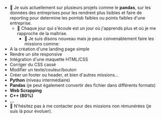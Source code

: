 
- 🔭 Je suis actuellement sur plusieurs projets comme le **pandas**, sur les données des entreprises pour les rendrent plus lisibles et faire de reporting pour determine les pointsb faibles ou points faibles d'une entreprise.
  - 🌱 Chaque jour qui s'écoule est un jour où j'apprends plus et où je me rapproche de la maîtrise.
    - 🤔 Je suis disons nouveau mais je peux convenablement faire les missions comme: 
- A la création d'une landing page simple
- Rendre un site responsive 
- Intégration d'une maquette HTML/CSS
- Corriger du CSS cassé
- Modifier un texte/couleur/bouton
- Créer un footer ou header, et bien d'autres missions...
- **Python** (niveau intermédiaire)
- **Pandas** (je peut également convertir des fichier dans différents formats)
- **Web Scrapping**
- **C++ (80%)**
- **...**
- 💬 N'hésitez pas à me contacter pour des missions non rémunérées (je suis là pour évoluer).





